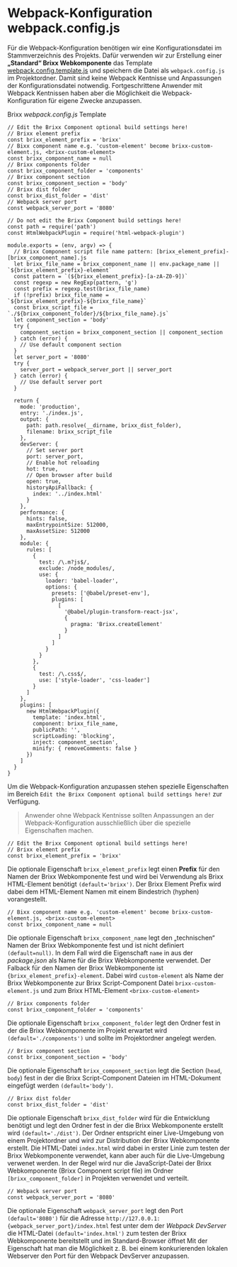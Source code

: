 # Webpack-Konfiguration webpack.config.js
Für die Webpack-Konfiguration benötigen wir eine Konfigurationsdatei im Stammverzeichnis des Projekts. Dafür verwenden wir zur Erstellung einer **„Standard“ Brixx Webkomponente** das Template [webpack.config.template.js](../assets/downloads/webpack.config.template.js) und speichern die Datei als `webpack.config.js` im Projektordner. Damit sind keine Webpack Kentnisse und Anpassungen der Konfigurationsdatei notwendig. Fortgeschrittene Anwender mit Webpack Kentnissen haben aber die Möglichkeit die Webpack-Konfiguration für eigene Zwecke anzupassen.

Brixx *webpack.config.js* Template

    // Edit the Brixx Component optional build settings here!
    // Brixx element prefix
    const brixx_element_prefix = 'brixx'
    // Bixx component name e.g. 'custom-element' become brixx-custom-element.js, <brixx-custom-element>
    const brixx_component_name = null
    // Brixx components folder
    const brixx_component_folder = 'components'
    // Brixx component section
    const brixx_component_section = 'body'
    // Brixx dist folder
    const brixx_dist_folder = 'dist'
    // Webpack server port
    const webpack_server_port = '8080'

    // Do not edit the Brixx Component build settings here!
    const path = require('path')
    const HtmlWebpackPlugin = require('html-webpack-plugin')

    module.exports = (env, argv) => {
      // Brixx Component script file name pattern: [brixx_element_prefix]-[brixx_component_name].js
      let brixx_file_name = brixx_component_name || env.package_name || `${brixx_element_prefix}-element`
      const pattern = `(${brixx_element_prefix}-[a-zA-Z0-9])`
      const regexp = new RegExp(pattern, 'g')
      const prefix = regexp.test(brixx_file_name)
      if (!prefix) brixx_file_name = `${brixx_element_prefix}-${brixx_file_name}`
      const brixx_script_file = `./${brixx_component_folder}/${brixx_file_name}.js`
      let component_section = 'body'  
      try {
        component_section = brixx_component_section || component_section
      } catch (error) {
        // Use default component section
      }
      let server_port = '8080'  
      try {
        server_port = webpack_server_port || server_port
      } catch (error) {
        // Use default server port
      }
      
      return {
        mode: 'production',
        entry: './index.js',
        output: {
          path: path.resolve(__dirname, brixx_dist_folder),
          filename: brixx_script_file
        },
        devServer: {
          // Set server port
          port: server_port,
          // Enable hot reloading
          hot: true,
          // Open browser after build
          open: true,
          historyApiFallback: {
            index: '../index.html'
          }
        },
        performance: {
          hints: false,
          maxEntrypointSize: 512000,
          maxAssetSize: 512000
        },
        module: {
          rules: [
            {
              test: /\.m?js$/,
              exclude: /node_modules/,
              use: {
                loader: 'babel-loader',
                options: {
                  presets: ['@babel/preset-env'],
                  plugins: [
                    [
                      '@babel/plugin-transform-react-jsx',
                      {
                        pragma: 'Brixx.createElement'
                      }
                    ]
                  ]
                }
              }
            },
            {
              test: /\.css$/,
              use: ['style-loader', 'css-loader']
            }
          ]
        },
        plugins: [
          new HtmlWebpackPlugin({
            template: 'index.html',
            component: brixx_file_name,
            publicPath: '',
            scriptLoading: 'blocking',
            inject: component_section',
            minify: { removeComments: false }
          })
        ]
      }
    }

Um die Webpack-Konfiguration anzupassen stehen spezielle Eigenschaften im Bereich `Edit the Brixx Component optional build settings here!` zur Verfügung.

  > Anwender ohne Webpack Kentnisse sollten Anpassungen an der Webpack-Konfiguration ausschließlich über die spezielle Eigenschaften machen.

    // Edit the Brixx Component optional build settings here!
    // Brixx element prefix
    const brixx_element_prefix = 'brixx'

Die optionale Eigenschaft `brixx_element_prefix` legt einen **Prefix** für den Namen der Brixx Webkomponente fest und wird bei Verwendung als Brixx HTML-Element benötigt `(default='brixx')`. Der Brixx Element Prefix wird dabei dem HTML-Element Namen mit einem Bindestrich (hyphen) vorangestellt. 

    // Bixx component name e.g. 'custom-element' become brixx-custom-element.js, <brixx-custom-element>
    const brixx_component_name = null

Die optionale Eigenschaft `brixx_component_name` legt den „technischen“ Namen der Brixx Webkomponente fest und ist nicht definiert `(default=null)`. In dem Fall wird die Eigenschaft `name` in aus der *package.json* als Name für die Brixx Webkomponente verwendet. Der Falback für den Namen der Brixx Webkomponente ist `{brixx_element_prefix}-element`. Dabei wird `custom-element` als Name der Brixx Webkomponente zur Brixx Script-Component Datei `brixx-custom-element.js` und zum Brixx HTML-Element `<brixx-custom-element>`

    // Brixx components folder
    const brixx_component_folder = 'components'

Die optionale Eigenschaft `brixx_component_folder` legt den Ordner fest in der die Brixx Webkomponente im Projekt erwartet wird `(default='./components')` und sollte im Projektordner angelegt werden.

    // Brixx component section
    const brixx_component_section = 'body'

Die optionale Eigenschaft `brixx_component_section` legt die Section (`head`, `body`) fest in der die Brixx Script-Component Dateien im HTML-Dokument eingefügt werden `(default='body')`.

    // Brixx dist folder
    const brixx_dist_folder = 'dist'

Die optionale Eigenschaft `brixx_dist_folder` wird für die Entwicklung benötigt und legt den Ordner fest in der die Brixx Webkomponente erstellt wird `(default='./dist')`. Der Ordner entspricht einer Live-Umgebung von einem Projektordner und wird zur Distribution der Brixx Webkomponente erstellt. Die HTML-Datei `index.html` wird dabei in erster Linie zum testen der Brixx Webkomponente verwendet, kann aber auch für die Live-Umgebung verwenet werden. In der Regel wird nur die JavaScript-Datei der Brixx Webkomponente (Brixx Component script file) im Ordner `[brixx_component_folder]` in Projekten verwendet und verteilt.

    // Webpack server port
    const webpack_server_port = '8080'

Die optionale Eigenschaft `webpack_server_port` legt den Port `(default='8080')` für die Adresse `http://127.0.0.1:{webpack_server_port}/index.html` fest unter dem der *Webpack DevServer* die HTML-Datei `(default='index.html')` zum testen der Brixx Webkomponente bereitstellt und im Standard-Browser öffnet Mit der Eigenschaft hat man die Möglichkeit z. B. bei einem konkurierenden lokalen Webserver den Port für den Webpack DevServer anzupassen.
